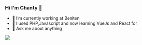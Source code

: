 ### Hi I'm Chanty 👋

- 🔭 I’m currently working at Beniten
- 🌱 I used PHP,Javascript and now learning VueJs and React for 
- 💬 Ask me about anything

<img align="center" src="https://github-readme-stats.vercel.app/api/top-langs/?username=phannaly&theme=tokyonight" />
